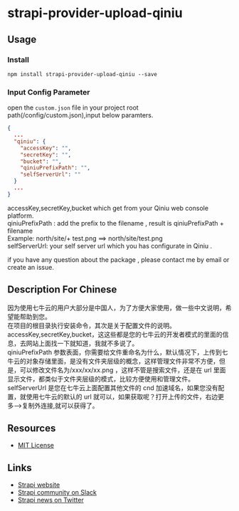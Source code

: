 # strapi-provider-upload-qiniu

## Usage

### Install

```
npm install strapi-provider-upload-qiniu --save
```

### Input Config Parameter

open the `custom.json` file in your project root path(/config/custom.json),input below paramters.

```json
{
  ...
  "qiniu": {
    "accessKey": "",
    "secretKey": "",
    "bucket": "",
    "qiniuPrefixPath": "",
    "selfServerUrl": ""
  }
  ...
}
```

accessKey,secretKey,bucket which get from your Qiniu web console platform.  
qiniuPrefixPath : add the prefix to the filename , result is qiniuPrefixPath + filename  
Example: north/site/+ test.png ==> north/site/test.png  
selfServerUrl: your self server url which you has configurate in Qiniu .

if you have any question about the package , please contact me by email or create an issue.

## Description For Chinese

因为使用七牛云的用户大部分是中国人，为了方便大家使用，做一些中文说明，希望能帮助到您。  
在项目的根目录执行安装命令，其次是关于配置文件的说明。
accessKey,secretKey,bucket，这这些都是您的七牛云的开发者模式的里面的信息，去网站上面找一下就知道，我就不多说了。  
qiniuPrefixPath 参数表面，你需要给文件重命名为什么，默认情况下，上传到七牛云的对象存储里面，是没有文件夹层级的概念，这样管理文件非常不方便，但是，可以修改文件名为/xxx/xx/xx.png ，这样不管是搜索文件，还是在 url 里面显示文件，都类似于文件夹层级的模式，比较方便使用和管理文件。  
selfServerUrl 是您在七牛云上面配置其他文件的 cnd 加速域名，如果您没有配置，就使用七牛云的默认的 url 就可以，如果获取呢？打开上传的文件，右边更多-->复制外连接,就可以获得了。

## Resources

- [MIT License](LICENSE.md)

## Links

- [Strapi website](http://strapi.io/)
- [Strapi community on Slack](http://slack.strapi.io)
- [Strapi news on Twitter](https://twitter.com/strapijs)
